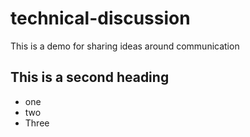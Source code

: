 # technical-discussion
This is a demo for sharing ideas around communication


## This is a second heading

* one
* two
* Three
